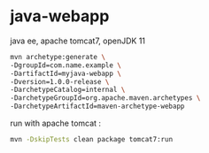 # java-webapp
java ee, apache tomcat7, openJDK 11
```bash
mvn archetype:generate \
-DgroupId=com.name.example \
-DartifactId=myjava-webapp \
-Dversion=1.0.0-release \
-DarchetypeCatalog=internal \
-DarchetypeGroupId=org.apache.maven.archetypes \
-DarchetypeArtifactId=maven-archetype-webapp
```
run with apache tomcat :
```bash
mvn -DskipTests clean package tomcat7:run
```
